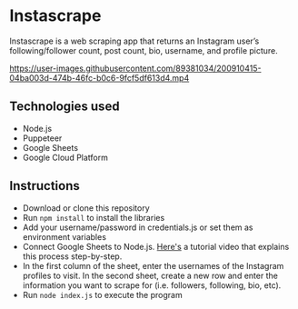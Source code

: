 # Instascrape
Instascrape is a web scraping app that returns an Instagram user’s following/follower count, post count, bio, username, and profile picture.

https://user-images.githubusercontent.com/89381034/200910415-04ba003d-474b-46fc-b0c6-9fcf5df613d4.mp4

## Technologies used
- Node.js
- Puppeteer
- Google Sheets
- Google Cloud Platform

## Instructions
- Download or clone this repository
- Run `npm install` to install the libraries
- Add your username/password in credentials.js or set them as environment variables
- Connect Google Sheets to Node.js. [Here's](https://www.youtube.com/watch?v=PFJNJQCU_lo&ab_channel=JamesGrimshaw) a tutorial video that explains this process step-by-step.
- In the first column of the sheet, enter the usernames of the Instagram profiles to visit. In the second sheet, create a new row and enter the information you want to scrape for (i.e. followers, following, bio, etc). 
- Run `node index.js` to execute the program
